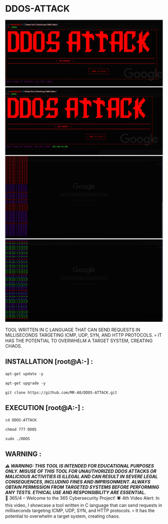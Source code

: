 # DDOS-ATTACK

![MY Image](https://github.com/MR-A0/DDOS-ATTACK/blob/2012640c5b19eed16c789bc731ec1037da0ca2af/Screenshot%202025-01-23%20005428.png)
![MY Image](https://github.com/MR-A0/DDOS-ATTACK/blob/2012640c5b19eed16c789bc731ec1037da0ca2af/Screenshot%202025-01-23%20005445.png)
![MY Image](https://github.com/MR-A0/DDOS-ATTACK/blob/2012640c5b19eed16c789bc731ec1037da0ca2af/Screenshot%202025-01-23%20005533.png)
![MY Image](https://github.com/MR-A0/DDOS-ATTACK/blob/2012640c5b19eed16c789bc731ec1037da0ca2af/Screenshot%202025-01-23%20005603.png)



TOOL WRITTEN IN C LANGUAGE THAT CAN SEND REQUESTS IN MILLISECONDS TARGETING ICMP, UDP, SYN, AND HTTP PROTOCOLS. 💀 IT HAS THE POTENTIAL TO OVERWHELM A TARGET SYSTEM, CREATING CHAOS.

## INSTALLATION [root@A:-] :

```
apt-get update -y
```
```
apt-get upgrade -y
```
```
git clone https://github.com/MR-A0/DDOS-ATTACK.git
```


## EXECUTION [root@A:-] :

```
cd DDOS-ATTACK
```
```
chmod 777 DDOS
```
```
sudo ./DDOS
```

## WARNING : 
***⚠️ WARNING: THIS TOOL IS INTENDED FOR EDUCATIONAL PURPOSES ONLY. MISUSE OF THIS TOOL FOR UNAUTHORIZED DDOS ATTACKS OR MALICIOUS ACTIVITIES IS ILLEGAL AND CAN RESULT IN SEVERE LEGAL CONSEQUENCES, INCLUDING FINES AND IMPRISONMENT. 
ALWAYS OBTAIN PERMISSION FROM TARGETED SYSTEMS BEFORE PERFORMING ANY TESTS. 
ETHICAL USE AND RESPONSIBILITY ARE ESSENTIAL.***
<br>
👾  365/4 – Welcome to the 365 Cybersecurity Project! 
🕷️ 4th Video Alert: In this video, 
I showcase a tool written in C language that can send requests in milliseconds targeting ICMP, UDP, SYN, and HTTP protocols. 
💀 It has the potential to overwhelm a target system, creating chaos.

